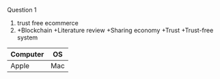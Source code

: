 Question 1
1. trust free ecommerce
2. +Blockchain 
+Literature review 
+Sharing economy 
+Trust 
+Trust-free system

| Computer | OS          |
| ---------| ----------- |
| Apple    | Mac         |
